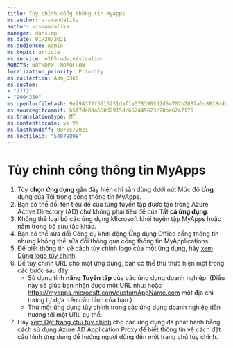 ```yaml
---
title: Tùy chỉnh cổng thông tin MyApps
ms.author: v-smandalika
author: v-smandalika
manager: dansimp
ms.date: 01/20/2021
ms.audience: Admin
ms.topic: article
ms.service: o365-administration
ROBOTS: NOINDEX, NOFOLLOW
localization_priority: Priority
ms.collection: Adm_O365
ms.custom:
- "7773"
- "9004350"
ms.openlocfilehash: 9e294377f5f15251daf1a578390552d5e707b2887a3c8818ddb290821aafc028
ms.sourcegitcommit: b5f7da89a650d2915dc652449623c78be6247175
ms.translationtype: MT
ms.contentlocale: vi-VN
ms.lasthandoff: 08/05/2021
ms.locfileid: "54079898"
---
```

# <a name="customize-myapps-portal"></a>Tùy chỉnh cổng thông tin MyApps

1. Tùy **chọn ứng dụng** gần đây hiện chỉ sẵn dùng dưới nút Mức độ **Ứng** dụng của Tôi trong cổng thông tin MyApps.
2. Bạn có thể đổi tên tiêu đề của từng tuyển tập được tạo trong Azure Active Directory (AD) chứ không phải tiêu đề của Tất **cả ứng dụng**.
3. Không thể loại bỏ các ứng dụng Microsoft khỏi tuyển tập MyApps hoặc nằm trong bộ sưu tập khác.
4. Bạn có thể sửa đổi Công cụ khởi động Ứng dụng Office cổng thông tin nhưng không thể sửa đổi thông qua cổng thông tin MyApplications.
5. Để biết thông tin về cách tùy chỉnh logo của một ứng dụng, hãy [xem Dùng logo tùy chỉnh](https://docs.microsoft.com/azure/active-directory/manage-apps/add-application-portal-configure#use-a-custom-logo).
6. Để tùy chỉnh URL cho một ứng dụng, bạn có thể thử thực hiện một trong các bước sau đây:
    - Sử dụng tính **năng Tuyển tập** của các ứng dụng doanh nghiệp. (Điều này sẽ giúp bạn nhận được một URL như: hoặc https://myapps.microosft.com/customAppName.com một địa chỉ tương tự dựa trên cấu hình của bạn.)
    - Thử một ứng dụng tùy chỉnh trong các ứng dụng doanh nghiệp dẫn hướng tới một URL cụ thể.
7. Hãy [xem Đặt trang chủ tùy chỉnh](https://docs.microsoft.com/azure/active-directory/manage-apps/application-proxy-configure-custom-home-page) cho các ứng dụng đã phát hành bằng cách sử dụng Azure AD Application Proxy để biết thông tin về cách đặt cấu hình ứng dụng để hướng người dùng đến một trang chủ tùy chỉnh.
